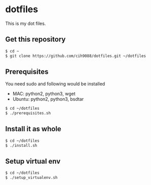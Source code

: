 # dotfiles
This is my dot files.

## Get this repository
```bash
$ cd ~
$ git clone https://github.com/cih9088/dotfiles.git ~/dotfiles
```

## Prerequisites
You need sudo and following would be installed
* MAC: python2, python3, wget
* Ubuntu: python2, python3, bsdtar
```bash
$ cd ~/dotfiles
$ ./prerequisites.sh
```

## Install it as whole
```bash
$ cd ~/dotfiles
$ ./install.sh
```

## Setup virtual env
```bash
$ cd ~/dotfiles
$ ./setup_virtualenv.sh
```

<!--
## For MAC
Install [brew](https://brew.sh/index_ko.html) first
```bash
$ /usr/bin/ruby -e "$(curl -fsSL https://raw.githubusercontent.com/Homebrew/install/master/install)"
```

## Installation of [Prezto](https://github.com/sorin-ionescu/prezto)
1. Install zsh
    ```bash
    $ brew install zsh            # For Mac
    $ sudo apt-get install zsh    # For Ubuntu
    ```
2. Launch zsh
    ```bash
    $ zsh
    ```
3. Run prezto_setup.sh
    ```bash
    $ ./script/prezto_setup.sh
    ```
4. (Optional) Set Zsh as your default shell
    ```bash
    $ chsh -s /bin/zsh
    ```

## Installation of [neovim](https://github.com/neovim/neovim/wiki/Installing-Neovim) and plugin setup
---
**MAC ONLY**: You need to install Python2 and Python3 managed by Homebrew
```bash
$ brew install python2  # python2
$ brew install python   # python3
```
---

1. Install neovim
    ```bash
    # For Mac
    $ brew install neovim

    # For Ubuntu
    $ sudo apt-get install software-properties-common
    $ sudo add-apt-repository ppa:neovim-ppa/stable
    $ sudo apt-get update
    $ sudo apt-get install neovim
    $ sudo apt-get install python-dev python-pip python3-dev python3-pip
    ```

2. Install neovim with python3 support
	```bash
	$ pip3 install neovim --upgarde
	```

3. Install [fd](https://github.com/sharkdp/fd)
    ```bash
    $ brew install fd                   # For Mac
    $ sudo dpkg -i fd_6.2.0_amd64.deb   # adapt version number and architecture
    ```

## Installation of tmux
1. Run tmux_setup.sh
    ```bash
    $ ./script/tmux_setup.sh
    ```

## Copy dot files
1. Run dot_setup.sh
    ```bash
    $ cd script # important! you have to be in script directory!!
    $ ./dot_setup.sh
    ```
-->
